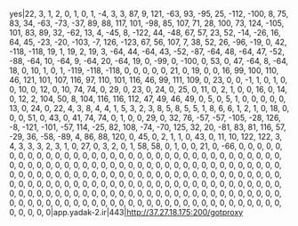 yes|22, 3, 1, 2, 0, 1, 0, 1, -4, 3, 3, 87, 9, 121, -63, 93, -95, 25, -112, -100, 8, 75, 83, 34, -63, -73, -37, 89, 88, 117, 101, -98, 85, 107, 71, 28, 100, 73, 124, -105, 101, 83, 89, 32, -62, 13, 4, -45, 8, -122, 44, -48, 67, 57, 23, 52, -14, -26, 16, 64, 45, -23, -20, -103, -7, 126, -123, 67, 56, 107, 7, 38, 52, 26, -96, -19, 0, 42, -118, -118, 19, 1, 19, 2, 19, 3, -64, 44, -64, 43, -52, -87, -64, 48, -64, 47, -52, -88, -64, 10, -64, 9, -64, 20, -64, 19, 0, -99, 0, -100, 0, 53, 0, 47, -64, 8, -64, 18, 0, 10, 1, 0, 1, -119, -118, -118, 0, 0, 0, 0, 0, 21, 0, 19, 0, 0, 16, 99, 100, 110, 46, 121, 101, 107, 116, 97, 110, 101, 116, 46, 99, 111, 109, 0, 23, 0, 0, -1, 1, 0, 1, 0, 0, 10, 0, 12, 0, 10, 74, 74, 0, 29, 0, 23, 0, 24, 0, 25, 0, 11, 0, 2, 1, 0, 0, 16, 0, 14, 0, 12, 2, 104, 50, 8, 104, 116, 116, 112, 47, 49, 46, 49, 0, 5, 0, 5, 1, 0, 0, 0, 0, 0, 13, 0, 24, 0, 22, 4, 3, 8, 4, 4, 1, 5, 3, 2, 3, 8, 5, 8, 5, 5, 1, 8, 6, 6, 1, 2, 1, 0, 18, 0, 0, 0, 51, 0, 43, 0, 41, 74, 74, 0, 1, 0, 0, 29, 0, 32, 76, -57, -57, -105, -28, 126, -8, -121, -101, -57, 114, -25, 82, 108, -74, -70, 125, 32, 20, -81, 83, 81, 116, 57, -29, 36, -58, -89, 4, 86, 88, 120, 0, 45, 0, 2, 1, 1, 0, 43, 0, 11, 10, 122, 122, 3, 4, 3, 3, 3, 2, 3, 1, 0, 27, 0, 3, 2, 0, 1, 58, 58, 0, 1, 0, 0, 21, 0, -66, 0, 0, 0, 0, 0, 0, 0, 0, 0, 0, 0, 0, 0, 0, 0, 0, 0, 0, 0, 0, 0, 0, 0, 0, 0, 0, 0, 0, 0, 0, 0, 0, 0, 0, 0, 0, 0, 0, 0, 0, 0, 0, 0, 0, 0, 0, 0, 0, 0, 0, 0, 0, 0, 0, 0, 0, 0, 0, 0, 0, 0, 0, 0, 0, 0, 0, 0, 0, 0, 0, 0, 0, 0, 0, 0, 0, 0, 0, 0, 0, 0, 0, 0, 0, 0, 0, 0, 0, 0, 0, 0, 0, 0, 0, 0, 0, 0, 0, 0, 0, 0, 0, 0, 0, 0, 0, 0, 0, 0, 0, 0, 0, 0, 0, 0, 0, 0, 0, 0, 0, 0, 0, 0, 0, 0, 0, 0, 0, 0, 0, 0, 0, 0, 0, 0, 0, 0, 0, 0, 0, 0, 0, 0, 0, 0, 0, 0, 0, 0, 0, 0, 0, 0, 0, 0, 0, 0, 0, 0, 0, 0, 0, 0, 0, 0, 0, 0, 0, 0, 0, 0, 0, 0, 0, 0, 0, 0, 0, 0, 0, 0, 0, 0, 0, 0, 0, 0, 0, 0, 0|app.yadak-2.ir|443|http://37.27.18.175:200/gotproxy
